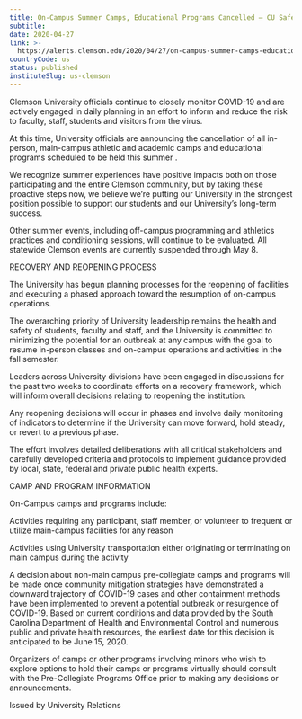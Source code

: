 ```yaml
---
title: On-Campus Summer Camps, Educational Programs Cancelled – CU Safe Alerts
subtitle: 
date: 2020-04-27
link: >-
  https://alerts.clemson.edu/2020/04/27/on-campus-summer-camps-educational-programs-cancelled/
countryCode: us
status: published
instituteSlug: us-clemson
---
```

Clemson University officials continue to closely monitor COVID-19 and are actively engaged in daily planning in an effort to inform and reduce the risk to faculty, staff, students and visitors from the virus.

At this time, University officials are announcing the cancellation of all in-person, main-campus athletic and academic camps and educational programs scheduled to be held this summer .

We recognize summer experiences have positive impacts both on those participating and the entire Clemson community, but by taking these proactive steps now, we believe we’re putting our University in the strongest position possible to support our students and our University’s long-term success.

Other summer events, including off-campus programming and athletics practices and conditioning sessions, will continue to be evaluated. All statewide Clemson events are currently suspended through May 8.

RECOVERY AND REOPENING PROCESS

The University has begun planning processes for the reopening of facilities and executing a phased approach toward the resumption of on-campus operations.

The overarching priority of University leadership remains the health and safety of students, faculty and staff, and the University is committed to minimizing the potential for an outbreak at any campus with the goal to resume in-person classes and on-campus operations and activities in the fall semester.

Leaders across University divisions have been engaged in discussions for the past two weeks to coordinate efforts on a recovery framework, which will inform overall decisions relating to reopening the institution.

Any reopening decisions will occur in phases and involve daily monitoring of indicators to determine if the University can move forward, hold steady, or revert to a previous phase.

The effort involves detailed deliberations with all critical stakeholders and carefully developed criteria and protocols to implement guidance provided by local, state, federal and private public health experts.

CAMP AND PROGRAM INFORMATION

On-Campus camps and programs include:

Activities requiring any participant, staff member, or volunteer to frequent or utilize main-campus facilities for any reason

Activities using University transportation either originating or terminating on main campus during the activity

A decision about non-main campus pre-collegiate camps and programs will be made once community mitigation strategies have demonstrated a downward trajectory of COVID-19 cases and other containment methods have been implemented to prevent a potential outbreak or resurgence of COVID-19. Based on current conditions and data provided by the South Carolina Department of Health and Environmental Control and numerous public and private health resources, the earliest date for this decision is anticipated to be June 15, 2020.

Organizers of camps or other programs involving minors who wish to explore options to hold their camps or programs virtually should consult with the Pre-Collegiate Programs Office prior to making any decisions or announcements.

Issued by University Relations